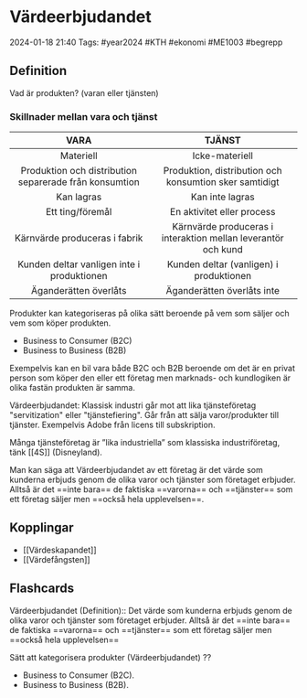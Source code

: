 # Värdeerbjudandet

2024-01-18 21:40
Tags: #year2024 #KTH #ekonomi #ME1003 #begrepp

## Definition

Vad är produkten? (varan eller tjänsten)

### Skillnader mellan vara och tjänst

| VARA | TJÄNST |
| :--: | :--: |
| Materiell | Icke-materiell |
| Produktion och distribution separerade från konsumtion | Produktion, distribution och konsumtion sker samtidigt |
| Kan lagras | Kan inte lagras |
| Ett ting/föremål | En aktivitet eller process |
| Kärnvärde produceras i fabrik | Kärnvärde produceras i interaktion mellan leverantör och kund |
| Kunden deltar vanligen inte i produktionen | Kunden deltar (vanligen) i produktionen |
| Äganderätten överlåts | Äganderätten överlåts inte |

Produkter kan kategoriseras på olika sätt beroende på vem som säljer och vem som köper produkten.

- Business to Consumer (B2C)
- Business to Business (B2B)

Exempelvis kan en bil vara både B2C och B2B beroende om det är en privat person som köper den eller ett företag men marknads- och kundlogiken är olika fastän produkten är samma.

Värdeerbjudandet: Klassisk industri går mot att lika tjänsteföretag "servitization" eller "tjänstefiering". Går från att sälja varor/produkter till tjänster. Exempelvis Adobe från licens till subskription.

Många tjänsteföretag är ”lika industriella” som klassiska industriföretag, tänk [[4S]] (Disneyland).

Man kan säga att Värdeerbjudandet av ett företag är det värde som kunderna erbjuds genom de olika varor och tjänster som företaget erbjuder. Alltså är det ==inte bara== de faktiska ==varorna== och ==tjänster== som ett företag säljer men ==också hela upplevelsen==.

## Kopplingar

- [[Värdeskapandet]]
- [[Värdefångsten]]

## Flashcards

Värdeerbjudandet (Definition):: Det värde som kunderna erbjuds genom de olika varor och tjänster som företaget erbjuder. Alltså är det ==inte bara== de faktiska ==varorna== och ==tjänster== som ett företag säljer men ==också hela upplevelsen==
<!--SR:!2024-02-02,3,250!2024-02-07,8,250-->

Sätt att kategorisera produkter (Värdeerbjudandet)
??
- Business to Consumer (B2C).
- Business to Business (B2B).
<!--SR:!2024-02-10,11,270!2024-02-13,10,288-->
